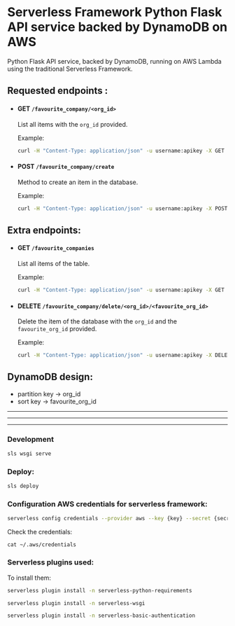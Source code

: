 # Serverless Framework Python Flask API service backed by DynamoDB on AWS

Python Flask API service, backed by DynamoDB, running on AWS Lambda using the traditional Serverless Framework.

## Requested endpoints :

- #### GET `/favourite_company/<org_id>`

  List all items with the `org_id` provided.

  Example:

  ```bash
  curl -H "Content-Type: application/json" -u username:apikey -X GET https://woo6lrrukc.execute-api.eu-west-1.amazonaws.com/api/favourite_company/amazon
  ```

- #### POST `/favourite_company/create`

  Method to create an item in the database.

  Example:

  ```bash
  curl -H "Content-Type: application/json" -u username:apikey -X POST https://woo6lrrukc.execute-api.eu-west-1.amazonaws.com/api/favourite_company/create -d '{"org_id": "amazon", "favourite_org_id": "facebook"}'
  ```

## Extra endpoints:

- #### GET `/favourite_companies`

  List all items of the table.

  Example:

  ```bash
  curl -H "Content-Type: application/json" -u username:apikey -X GET https://woo6lrrukc.execute-api.eu-west-1.amazonaws.com/api/favourite_companies

  ```

- #### DELETE `/favourite_company/delete/<org_id>/<favourite_org_id>`

  Delete the item of the database with the `org_id` and the `favourite_org_id` provided.

  Example:

  ```bash
  curl -H "Content-Type: application/json" -u username:apikey -X DELETE https://woo6lrrukc.execute-api.eu-west-1.amazonaws.com/api/favourite_company/delete/amazon/facebook

  ```

## DynamoDB design:

- partition key -> org_id
- sort key -> favourite_org_id

---

---

---

### Development

```bash
sls wsgi serve
```

### Deploy:

```bash
sls deploy
```

### Configuration AWS credentials for serverless framework:

```bash
serverless config credentials --provider aws --key {key} --secret {secret}
```

Check the credentials:

```
cat ~/.aws/credentials
```

### Serverless plugins used:

To install them:

```bash
serverless plugin install -n serverless-python-requirements
```

```bash
serverless plugin install -n serverless-wsgi
```

```bash
serverless plugin install -n serverless-basic-authentication
```
